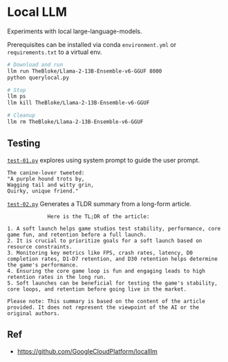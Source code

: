 # Local LLM

Experiments with local large-language-models.

Prerequisites can be installed via conda `environment.yml` or `requirements.txt` to a virtual env.

```sh
# Download and run
llm run TheBloke/Llama-2-13B-Ensemble-v6-GGUF 8000
python querylocal.py
```

```sh
# Stop
llm ps
llm kill TheBloke/Llama-2-13B-Ensemble-v6-GGUF
```

```sh
# Cleanup
llm rm TheBloke/Llama-2-13B-Ensemble-v6-GGUF
```

## Testing

[`test-01.py`](test-01.py) explores using system prompt to guide the user prompt.

```
The canine-lover tweeted:
"A purple hound trots by,
Wagging tail and witty grin,
Quirky, unique friend."
```

[`test-02.py`](test-02.py) Generates a TLDR summary from a long-form article.

```
             Here is the TL;DR of the article:

1. A soft launch helps game studios test stability, performance, core game fun, and retention before a full launch.
2. It is crucial to prioritize goals for a soft launch based on resource constraints.
3. Monitoring key metrics like FPS, crash rates, latency, D0 completion rates, D1-D7 retention, and D30 retention helps determine the game's performance.
4. Ensuring the core game loop is fun and engaging leads to high retention rates in the long run.
5. Soft launches can be beneficial for testing the game's stability, core loops, and retention before going live in the market.

Please note: This summary is based on the content of the article provided. It does not represent the viewpoint of the AI or the original authors.
```


## Ref

- https://github.com/GoogleCloudPlatform/localllm